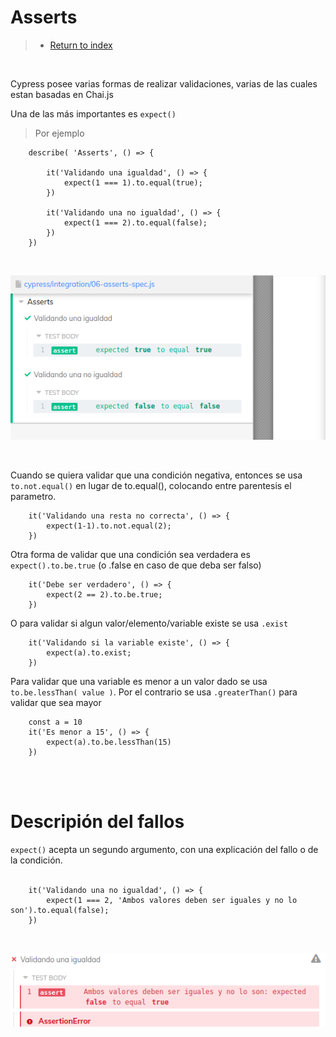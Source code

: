 
# **Asserts**

>* [Return to index](../README.md)

<br>


Cypress posee varias formas de realizar validaciones, varias de las cuales estan basadas en Chai.js
<br>

Una de las más importantes es ```expect()```

>Por ejemplo
```JS
    describe( 'Asserts', () => {

        it('Validando una igualdad', () => {
            expect(1 === 1).to.equal(true);
        })

        it('Validando una no igualdad', () => {
            expect(1 === 2).to.equal(false);
        }) 
    })
```
<br>

![](./images/17.png)

<br>

Cuando se quiera validar que una condición negativa, entonces se usa ```to.not.equal()``` en lugar de to.equal(), colocando entre parentesis el parametro.

```JS
    it('Validando una resta no correcta', () => {
        expect(1-1).to.not.equal(2);
    })
```

Otra forma de validar que una condición sea verdadera es ```expect().to.be.true``` (o .false en caso de que deba ser falso)


```JS
    it('Debe ser verdadero', () => {
        expect(2 == 2).to.be.true;
    })
```

O para validar si algun valor/elemento/variable existe se usa ```.exist```

```JS
    it('Validando si la variable existe', () => {
        expect(a).to.exist;
    })
```

Para validar que una variable es menor a un valor dado se usa ```to.be.lessThan( value )```. Por el contrario se usa ```.greaterThan()``` para validar que sea mayor

```JS
    const a = 10
    it('Es menor a 15', () => {
        expect(a).to.be.lessThan(15)
    })
```
<br><br>
# Descripión del fallos


```expect()``` acepta un segundo argumento, con una explicación del fallo o de la condición.
<br><br>

```JS
    it('Validando una no igualdad', () => {
        expect(1 === 2, 'Ambos valores deben ser iguales y no lo son').to.equal(false);
    }) 
```
<br>

![](./images/18.png)